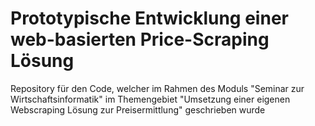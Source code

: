 # Prototypische Entwicklung einer web-basierten Price-Scraping Lösung
Repository für den Code, welcher im Rahmen des Moduls "Seminar zur Wirtschaftsinformatik" im Themengebiet "Umsetzung einer eigenen Webscraping Lösung zur Preisermittlung" geschrieben wurde
